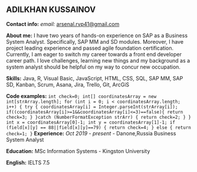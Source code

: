 ## **ADILKHAN KUSSAINOV**

**Contact info:** *email:* arsenal.rvp41@gmail.com

**About me:** I have two years of hands-on experience on SAP as a Business System Analyst. Specifically,  SAP MM and SD modules. Moreover, I have project leading experience and passed agile foundation certification. Currently, I am eager to switch my career towards a front end developer career path. I love challenges, learning new things and my background as a system analyst should be helpful on my way to concur new occupation.

**Skills:** Java, R, Visual Basic, JavaScript, HTML, CSS, SQL, SAP MM, SAP SD, Kanban, Scrum, Asana, Jira, Trello, Git, ArcGiS

**Code examples:** 
        ```
        int check=0;
        int[] coordinatesArray = new int[strArray.length];
        for (int i = 0; i < coordinatesArray.length; i++) {
            try {
                coordinatesArray[i] = Integer.parseInt(strArray[i]);
                if((coordinatesArray[i]>=1&&coordinatesArray[i]<=3)==false){
                    return check=3;
                }
            }catch (NumberFormatException strArr) {
                return check=2;
            }
        }
        int x = coordinatesArray[0]-1;
        int y = coordinatesArray[1]-1;
        if (field[x][y] == 88||field[x][y]==79) {
          return check=4;
        } else {
            return check=1;
        }
        ``` 
**Experience:** *Oct 2019 - present* - Danone,Russia
                 Business System Analyst        

**Education:** MSc Information Systems - Kingston University 

**English:** IELTS 7.5 
